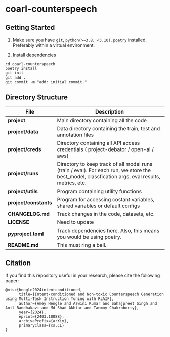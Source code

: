 # coarl-counterspeech

## Getting Started
1. Make sure you have `git`, `python(>=3.8, <3.10)`, [`poetry`](https://python-poetry.org/docs/#installation) installed. Preferably within a virtual environment.

2. Install dependencies
```shell
cd coarl-counterspeech
poetry install
git init
git add .
git commit -m "add: initial commit."
```

## Directory Structure

| File                                      | Description                                                                  |
| ----------------------------------------- | ---------------------------------------------------------------------------- |
| **project**                               | Main directory containing all the code            |
| **project/data**                          | Data directory containing the train, test and annotation files |
| **project/creds**                         | Directory containing all API access credentials ( project-debator / open-ai / aws)|
| **project/runs**                              | Directory to keep track of all model runs (train / eval). For each run, we store the best_model, classfication args, eval results, metrics, etc.  |
| **project/utils**                             | Program containing utility functions              |
| **project/constants**                         | Program for accessing costant variables, shared variables or default configs   |
| **CHANGELOG.md**                          | Track changes in the code, datasets, etc.                                    |
| **LICENSE**                               | Need to update  |
| **pyproject.toml**                        | Track dependencies here. Also, this means you would be using poetry.         |
| **README.md**                             | This must ring a bell.                                                       |


## Citation
If you find this repository useful in your research, please cite the following paper:

```
@misc{hengle2024intentconditioned,
      title={Intent-conditioned and Non-toxic Counterspeech Generation using Multi-Task Instruction Tuning with RLAIF}, 
      author={Amey Hengle and Aswini Kumar and Sahajpreet Singh and Anil Bandhakavi and Md Shad Akhtar and Tanmoy Chakroborty},
      year={2024},
      eprint={2403.10088},
      archivePrefix={arXiv},
      primaryClass={cs.CL}
}
```
